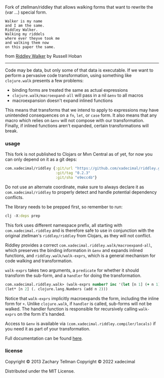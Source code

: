 Fork of ztellman/riddley that allows walking forms that want to rewrite the (var ...) special form.

    Walker is my name
    and I am the same.
    Riddley Walker.
    Walking my riddels
    where ever theyve took me
    and walking them now
    on this paper the same.

from [Riddley Walker](http://en.wikipedia.org/wiki/Riddley_Walker) by Russell Hoban

---

Code may be data, but only some of that data is executable.  If we want to perform a pervasive code transformation, using something like `clojure.walk` presents a few problems:

* binding forms are treated the same as actual expressions
* `clojure.walk/macroexpand-all` will pass in a nil `&env` to all macros
* macroexpansion doesn't expand inlined functions

This means that transforms that we intend to apply to expressions may have unintended consequences on a `fn`, `let`, or `case` form.  It also means that any macro which relies on `&env` will not compose with our transformation.  Finally, if inlined functions aren't expanded, certain transformations will break.

### usage

This fork is not published to Clojars or Mvn Central as of yet, for now you can only depend on it as a git deps:
```clj
com.xadecimal/riddley {:git/url "https://github.com/xadecimal/riddley.git"
                       :git/tag "0.2.3"
                       :git/sha "e9ecc4b"}
```

Do not use an alternate coordinate, make sure to always declare it as `com.xadecimal/riddley` to properly detect and handle potential dependency conflicts.

The library needs to be prepped first, so remember to run:
```clj
clj -X:deps prep
```

This fork uses different namespace prefix, all starting with `com.xadecimal.riddley` and is therefore safe to use in conjunction with the original ztellman's `riddley/riddley` from Clojars, as they will not conflict.

Riddley provides a correct `com.xadecimal.riddley.walk/macroexpand-all`, which preserves the binding information in `&env` and expands inlined functions, and `riddley.walk/walk-exprs`, which is a general mechanism for code walking and transformation.

`walk-exprs` takes two arguments, a `predicate` for whether it should transform the sub-form, and a `handler` for doing the transformation.

```clj
com.xadecimal.riddley.walk> (walk-exprs number? inc '(let [n 1] (+ n 1)))
(let* [n 2] (. clojure.lang.Numbers (add n 2)))
```

Notice that `walk-exprs` implicitly macroexpands the form, including the inline form for `+`.  Unlike `clojure.walk`, if `handler` is called, sub-forms will not be walked.  The handler function is responsible for recursively calling `walk-exprs` on the form it's handed.

Access to `&env` is available via `(com.xadecimal.riddley.compiler/locals)` if you need it as part of your transformation.

Full documentation can be found [here](http://aleph.io/codox/riddley/).

### license

Copyright © 2013 Zachary Tellman
Copyright © 2022 xadecimal

Distributed under the MIT License.

